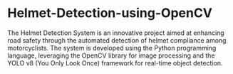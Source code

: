 # Helmet-Detection-using-OpenCV
The Helmet Detection System is an innovative project aimed at enhancing road safety through the automated detection of helmet compliance among motorcyclists. The system is developed using the Python programming language, leveraging the OpenCV library for image processing and the YOLO v8 (You Only Look Once) framework for real-time object detection.
